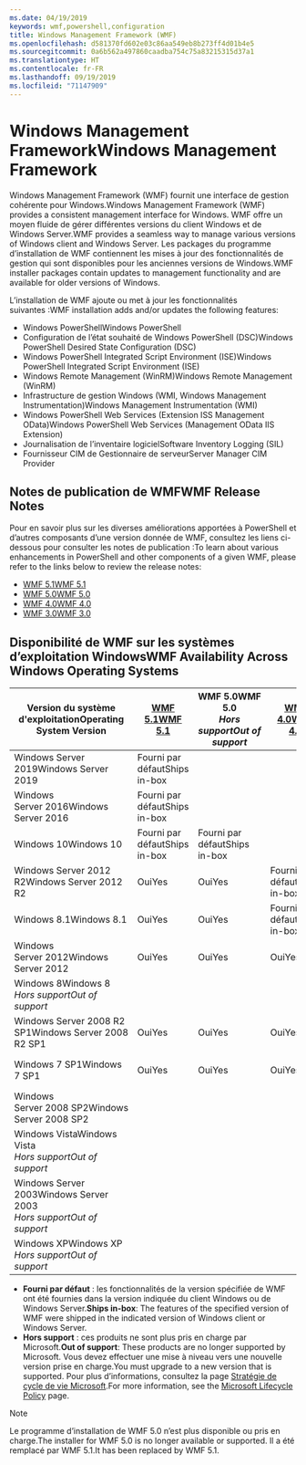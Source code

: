 ```yaml
---
ms.date: 04/19/2019
keywords: wmf,powershell,configuration
title: Windows Management Framework (WMF)
ms.openlocfilehash: d581370fd602e03c86aa549eb8b273ff4d01b4e5
ms.sourcegitcommit: 0a6b562a497860caadba754c75a83215315d37a1
ms.translationtype: HT
ms.contentlocale: fr-FR
ms.lasthandoff: 09/19/2019
ms.locfileid: "71147909"
---
```

# <a name="windows-management-framework"></a><span data-ttu-id="3c9e1-103">Windows Management Framework</span><span class="sxs-lookup"><span data-stu-id="3c9e1-103">Windows Management Framework</span></span>

<span data-ttu-id="3c9e1-104">Windows Management Framework (WMF) fournit une interface de gestion cohérente pour Windows.</span><span class="sxs-lookup"><span data-stu-id="3c9e1-104">Windows Management Framework (WMF) provides a consistent management interface for Windows.</span></span> <span data-ttu-id="3c9e1-105">WMF offre un moyen fluide de gérer différentes versions du client Windows et de Windows Server.</span><span class="sxs-lookup"><span data-stu-id="3c9e1-105">WMF provides a seamless way to manage various versions of Windows client and Windows Server.</span></span> <span data-ttu-id="3c9e1-106">Les packages du programme d’installation de WMF contiennent les mises à jour des fonctionnalités de gestion qui sont disponibles pour les anciennes versions de Windows.</span><span class="sxs-lookup"><span data-stu-id="3c9e1-106">WMF installer packages contain updates to management functionality and are available for older versions of Windows.</span></span>

<span data-ttu-id="3c9e1-107">L’installation de WMF ajoute ou met à jour les fonctionnalités suivantes :</span><span class="sxs-lookup"><span data-stu-id="3c9e1-107">WMF installation adds and/or updates the following features:</span></span>

- <span data-ttu-id="3c9e1-108">Windows PowerShell</span><span class="sxs-lookup"><span data-stu-id="3c9e1-108">Windows PowerShell</span></span>
- <span data-ttu-id="3c9e1-109">Configuration de l’état souhaité de Windows PowerShell (DSC)</span><span class="sxs-lookup"><span data-stu-id="3c9e1-109">Windows PowerShell Desired State Configuration (DSC)</span></span>
- <span data-ttu-id="3c9e1-110">Windows PowerShell Integrated Script Environment (ISE)</span><span class="sxs-lookup"><span data-stu-id="3c9e1-110">Windows PowerShell Integrated Script Environment (ISE)</span></span>
- <span data-ttu-id="3c9e1-111">Windows Remote Management (WinRM)</span><span class="sxs-lookup"><span data-stu-id="3c9e1-111">Windows Remote Management (WinRM)</span></span>
- <span data-ttu-id="3c9e1-112">Infrastructure de gestion Windows (WMI, Windows Management Instrumentation)</span><span class="sxs-lookup"><span data-stu-id="3c9e1-112">Windows Management Instrumentation (WMI)</span></span>
- <span data-ttu-id="3c9e1-113">Windows PowerShell Web Services (Extension ISS Management OData)</span><span class="sxs-lookup"><span data-stu-id="3c9e1-113">Windows PowerShell Web Services (Management OData IIS Extension)</span></span>
- <span data-ttu-id="3c9e1-114">Journalisation de l’inventaire logiciel</span><span class="sxs-lookup"><span data-stu-id="3c9e1-114">Software Inventory Logging (SIL)</span></span>
- <span data-ttu-id="3c9e1-115">Fournisseur CIM de Gestionnaire de serveur</span><span class="sxs-lookup"><span data-stu-id="3c9e1-115">Server Manager CIM Provider</span></span>

## <a name="wmf-release-notes"></a><span data-ttu-id="3c9e1-116">Notes de publication de WMF</span><span class="sxs-lookup"><span data-stu-id="3c9e1-116">WMF Release Notes</span></span>

<span data-ttu-id="3c9e1-117">Pour en savoir plus sur les diverses améliorations apportées à PowerShell et d’autres composants d’une version donnée de WMF, consultez les liens ci-dessous pour consulter les notes de publication :</span><span class="sxs-lookup"><span data-stu-id="3c9e1-117">To learn about various enhancements in PowerShell and other components of a given WMF, please refer to the links below to review the release notes:</span></span>

- [<span data-ttu-id="3c9e1-118">WMF 5.1</span><span class="sxs-lookup"><span data-stu-id="3c9e1-118">WMF 5.1</span></span>](whats-new/release-notes.md#wmf-51-changes)
- [<span data-ttu-id="3c9e1-119">WMF 5.0</span><span class="sxs-lookup"><span data-stu-id="3c9e1-119">WMF 5.0</span></span>](whats-new/release-notes.md#wmf-50-changes)
- [<span data-ttu-id="3c9e1-120">WMF 4.0</span><span class="sxs-lookup"><span data-stu-id="3c9e1-120">WMF 4.0</span></span>](https://download.microsoft.com/download/3/D/6/3D61D262-8549-4769-A660-230B67E15B25/Windows%20Management%20Framework%204%200%20Release%20Notes.docx)
- [<span data-ttu-id="3c9e1-121">WMF 3.0</span><span class="sxs-lookup"><span data-stu-id="3c9e1-121">WMF 3.0</span></span>](https://download.microsoft.com/download/E/7/6/E76850B8-DA6E-4FF5-8CCE-A24FC513FD16/WMF%203%20Release%20Notes.docx)

## <a name="wmf-availability-across-windows-operating-systems"></a><span data-ttu-id="3c9e1-122">Disponibilité de WMF sur les systèmes d’exploitation Windows</span><span class="sxs-lookup"><span data-stu-id="3c9e1-122">WMF Availability Across Windows Operating Systems</span></span>

|        <span data-ttu-id="3c9e1-123">Version du système d'exploitation</span><span class="sxs-lookup"><span data-stu-id="3c9e1-123">Operating System Version</span></span>         | <span data-ttu-id="3c9e1-124">[WMF 5.1][]</span><span class="sxs-lookup"><span data-stu-id="3c9e1-124">[WMF 5.1][]</span></span>  | <span data-ttu-id="3c9e1-125">WMF 5.0</span><span class="sxs-lookup"><span data-stu-id="3c9e1-125">WMF 5.0</span></span><br><span data-ttu-id="3c9e1-126">*Hors support*</span><span class="sxs-lookup"><span data-stu-id="3c9e1-126">*Out of support*</span></span> | <span data-ttu-id="3c9e1-127">[WMF 4.0][]</span><span class="sxs-lookup"><span data-stu-id="3c9e1-127">[WMF 4.0][]</span></span>  | <span data-ttu-id="3c9e1-128">[WMF 3.0][]</span><span class="sxs-lookup"><span data-stu-id="3c9e1-128">[WMF 3.0][]</span></span>  | <span data-ttu-id="3c9e1-129">[WMF 2.0][]</span><span class="sxs-lookup"><span data-stu-id="3c9e1-129">[WMF 2.0][]</span></span>  |
| --------------------------------------- | ------------ | --------------------------- | ------------ | ------------ | ------------ |
| <span data-ttu-id="3c9e1-130">Windows Server 2019</span><span class="sxs-lookup"><span data-stu-id="3c9e1-130">Windows Server 2019</span></span>                     | <span data-ttu-id="3c9e1-131">Fourni par défaut</span><span class="sxs-lookup"><span data-stu-id="3c9e1-131">Ships in-box</span></span> |                             |              |              |              |
| <span data-ttu-id="3c9e1-132">Windows Server 2016</span><span class="sxs-lookup"><span data-stu-id="3c9e1-132">Windows Server 2016</span></span>                     | <span data-ttu-id="3c9e1-133">Fourni par défaut</span><span class="sxs-lookup"><span data-stu-id="3c9e1-133">Ships in-box</span></span> |                             |              |              |              |
| <span data-ttu-id="3c9e1-134">Windows 10</span><span class="sxs-lookup"><span data-stu-id="3c9e1-134">Windows 10</span></span>                              | <span data-ttu-id="3c9e1-135">Fourni par défaut</span><span class="sxs-lookup"><span data-stu-id="3c9e1-135">Ships in-box</span></span> | <span data-ttu-id="3c9e1-136">Fourni par défaut</span><span class="sxs-lookup"><span data-stu-id="3c9e1-136">Ships in-box</span></span>                |              |              |              |
| <span data-ttu-id="3c9e1-137">Windows Server 2012 R2</span><span class="sxs-lookup"><span data-stu-id="3c9e1-137">Windows Server 2012 R2</span></span>                  | <span data-ttu-id="3c9e1-138">Oui</span><span class="sxs-lookup"><span data-stu-id="3c9e1-138">Yes</span></span>          | <span data-ttu-id="3c9e1-139">Oui</span><span class="sxs-lookup"><span data-stu-id="3c9e1-139">Yes</span></span>                         | <span data-ttu-id="3c9e1-140">Fourni par défaut</span><span class="sxs-lookup"><span data-stu-id="3c9e1-140">Ships in-box</span></span> |              |              |
| <span data-ttu-id="3c9e1-141">Windows 8.1</span><span class="sxs-lookup"><span data-stu-id="3c9e1-141">Windows 8.1</span></span>                             | <span data-ttu-id="3c9e1-142">Oui</span><span class="sxs-lookup"><span data-stu-id="3c9e1-142">Yes</span></span>          | <span data-ttu-id="3c9e1-143">Oui</span><span class="sxs-lookup"><span data-stu-id="3c9e1-143">Yes</span></span>                         | <span data-ttu-id="3c9e1-144">Fourni par défaut</span><span class="sxs-lookup"><span data-stu-id="3c9e1-144">Ships in-box</span></span> |              |              |
| <span data-ttu-id="3c9e1-145">Windows Server 2012</span><span class="sxs-lookup"><span data-stu-id="3c9e1-145">Windows Server 2012</span></span>                     | <span data-ttu-id="3c9e1-146">Oui</span><span class="sxs-lookup"><span data-stu-id="3c9e1-146">Yes</span></span>          | <span data-ttu-id="3c9e1-147">Oui</span><span class="sxs-lookup"><span data-stu-id="3c9e1-147">Yes</span></span>                         | <span data-ttu-id="3c9e1-148">Oui</span><span class="sxs-lookup"><span data-stu-id="3c9e1-148">Yes</span></span>          | <span data-ttu-id="3c9e1-149">Fourni par défaut</span><span class="sxs-lookup"><span data-stu-id="3c9e1-149">Ships in-box</span></span> |              |
| <span data-ttu-id="3c9e1-150">Windows 8</span><span class="sxs-lookup"><span data-stu-id="3c9e1-150">Windows 8</span></span><br><span data-ttu-id="3c9e1-151">*Hors support*</span><span class="sxs-lookup"><span data-stu-id="3c9e1-151">*Out of support*</span></span>           |              |                             |              | <span data-ttu-id="3c9e1-152">Fourni par défaut</span><span class="sxs-lookup"><span data-stu-id="3c9e1-152">Ships in-box</span></span> |              |
| <span data-ttu-id="3c9e1-153">Windows Server 2008 R2 SP1</span><span class="sxs-lookup"><span data-stu-id="3c9e1-153">Windows Server 2008 R2 SP1</span></span>              | <span data-ttu-id="3c9e1-154">Oui</span><span class="sxs-lookup"><span data-stu-id="3c9e1-154">Yes</span></span>          | <span data-ttu-id="3c9e1-155">Oui</span><span class="sxs-lookup"><span data-stu-id="3c9e1-155">Yes</span></span>                         | <span data-ttu-id="3c9e1-156">Oui</span><span class="sxs-lookup"><span data-stu-id="3c9e1-156">Yes</span></span>          | <span data-ttu-id="3c9e1-157">Oui</span><span class="sxs-lookup"><span data-stu-id="3c9e1-157">Yes</span></span>          | <span data-ttu-id="3c9e1-158">Fourni par défaut</span><span class="sxs-lookup"><span data-stu-id="3c9e1-158">Ships in-box</span></span> |
| <span data-ttu-id="3c9e1-159">Windows 7 SP1</span><span class="sxs-lookup"><span data-stu-id="3c9e1-159">Windows 7 SP1</span></span>                           | <span data-ttu-id="3c9e1-160">Oui</span><span class="sxs-lookup"><span data-stu-id="3c9e1-160">Yes</span></span>          | <span data-ttu-id="3c9e1-161">Oui</span><span class="sxs-lookup"><span data-stu-id="3c9e1-161">Yes</span></span>                         | <span data-ttu-id="3c9e1-162">Oui</span><span class="sxs-lookup"><span data-stu-id="3c9e1-162">Yes</span></span>          | <span data-ttu-id="3c9e1-163">Oui</span><span class="sxs-lookup"><span data-stu-id="3c9e1-163">Yes</span></span>          | <span data-ttu-id="3c9e1-164">Fourni par défaut</span><span class="sxs-lookup"><span data-stu-id="3c9e1-164">Ships in-box</span></span> |
| <span data-ttu-id="3c9e1-165">Windows Server 2008 SP2</span><span class="sxs-lookup"><span data-stu-id="3c9e1-165">Windows Server 2008 SP2</span></span>                 |              |                             |              | <span data-ttu-id="3c9e1-166">Oui</span><span class="sxs-lookup"><span data-stu-id="3c9e1-166">Yes</span></span>          | <span data-ttu-id="3c9e1-167">Oui</span><span class="sxs-lookup"><span data-stu-id="3c9e1-167">Yes</span></span>          |
| <span data-ttu-id="3c9e1-168">Windows Vista</span><span class="sxs-lookup"><span data-stu-id="3c9e1-168">Windows Vista</span></span><br><span data-ttu-id="3c9e1-169">*Hors support*</span><span class="sxs-lookup"><span data-stu-id="3c9e1-169">*Out of support*</span></span>       |              |                             |              |              | <span data-ttu-id="3c9e1-170">Oui</span><span class="sxs-lookup"><span data-stu-id="3c9e1-170">Yes</span></span>          |
| <span data-ttu-id="3c9e1-171">Windows Server 2003</span><span class="sxs-lookup"><span data-stu-id="3c9e1-171">Windows Server 2003</span></span><br><span data-ttu-id="3c9e1-172">*Hors support*</span><span class="sxs-lookup"><span data-stu-id="3c9e1-172">*Out of support*</span></span> |              |                             |              |              | <span data-ttu-id="3c9e1-173">Oui</span><span class="sxs-lookup"><span data-stu-id="3c9e1-173">Yes</span></span>          |
| <span data-ttu-id="3c9e1-174">Windows XP</span><span class="sxs-lookup"><span data-stu-id="3c9e1-174">Windows XP</span></span><br><span data-ttu-id="3c9e1-175">*Hors support*</span><span class="sxs-lookup"><span data-stu-id="3c9e1-175">*Out of support*</span></span>          |              |                             |              | <span data-ttu-id="3c9e1-176">Oui</span><span class="sxs-lookup"><span data-stu-id="3c9e1-176">Yes</span></span>          | <span data-ttu-id="3c9e1-177">Oui</span><span class="sxs-lookup"><span data-stu-id="3c9e1-177">Yes</span></span>          |

- <span data-ttu-id="3c9e1-178">**Fourni par défaut** : les fonctionnalités de la version spécifiée de WMF ont été fournies dans la version indiquée du client Windows ou de Windows Server.</span><span class="sxs-lookup"><span data-stu-id="3c9e1-178">**Ships in-box**: The features of the specified version of WMF were shipped in the indicated version of Windows client or Windows Server.</span></span>
- <span data-ttu-id="3c9e1-179">**Hors support** : ces produits ne sont plus pris en charge par Microsoft.</span><span class="sxs-lookup"><span data-stu-id="3c9e1-179">**Out of support**: These products are no longer supported by Microsoft.</span></span> <span data-ttu-id="3c9e1-180">Vous devez effectuer une mise à niveau vers une nouvelle version prise en charge.</span><span class="sxs-lookup"><span data-stu-id="3c9e1-180">You must upgrade to a new version that is supported.</span></span> <span data-ttu-id="3c9e1-181">Pour plus d’informations, consultez la page [Stratégie de cycle de vie Microsoft][].</span><span class="sxs-lookup"><span data-stu-id="3c9e1-181">For more information, see the [Microsoft Lifecycle Policy][] page.</span></span>

> [!NOTE]
> <span data-ttu-id="3c9e1-182">Le programme d’installation de WMF 5.0 n’est plus disponible ou pris en charge.</span><span class="sxs-lookup"><span data-stu-id="3c9e1-182">The installer for WMF 5.0 is no longer available or supported.</span></span> <span data-ttu-id="3c9e1-183">Il a été remplacé par WMF 5.1.</span><span class="sxs-lookup"><span data-stu-id="3c9e1-183">It has been replaced by WMF 5.1.</span></span>

[Stratégie de cycle de vie Microsoft]: https://support.microsoft.com/lifecycle
[Microsoft Lifecycle Policy]: https://support.microsoft.com/lifecycle
[WMF 5.1]: https://aka.ms/wmf51download
[WMF 4.0]: https://aka.ms/wmf4download
[WMF 3.0]: https://aka.ms/wmf3download
[WMF 2.0]: https://aka.ms/wmf2download

